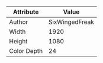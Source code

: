 # 
| Attribute | Value |
| ---  | ---     |
| Author | SixWingedFreak |
| Width | 1920 |
| Height | 1080 |
| Color Depth | 24 |
